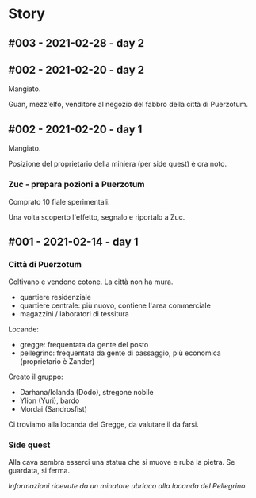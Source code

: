 # Story

## #003 - 2021-02-28 - day 2

## #002 - 2021-02-20 - day 2

Mangiato.

Guan, mezz'elfo, venditore al negozio del fabbro della città di Puerzotum.

## #002 - 2021-02-20 - day 1

Mangiato.

Posizione del proprietario della miniera (per side quest) è ora noto.

### Zuc - prepara pozioni a Puerzotum

Comprato 10 fiale sperimentali.

Una volta scoperto l'effetto, segnalo e riportalo a Zuc.

## #001 - 2021-02-14 - day 1

### Città di Puerzotum

Coltivano e vendono cotone. La città non ha mura.

- quartiere residenziale
- quartiere centrale: più nuovo, contiene l'area commerciale
- magazzini / laboratori di tessitura

Locande:

- gregge: frequentata da gente del posto
- pellegrino: frequentata da gente di passaggio, più economica (proprietario è Zander)

Creato il gruppo:

- Darhana/Iolanda (Dodo), stregone nobile
- Ylion (Yuri), bardo
- Mordai (Sandrosfist)

Ci troviamo alla locanda del Gregge, da valutare il da farsi.

### Side quest

Alla cava sembra esserci una statua che si muove e ruba la pietra. Se guardata, si ferma.

_Informazioni ricevute da un minatore ubriaco alla locanda del Pellegrino._
